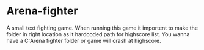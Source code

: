 # Arena-fighter
A small text fighting game.
When running this game it importent to make the folder in right location as it hardcoded path for highscore list.
You wanna have a C:Arena fighter   folder or game will crash at highscore.
